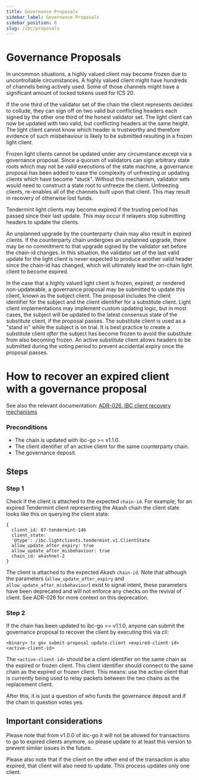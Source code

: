 ```yaml
---
title: Governance Proposals
sidebar_label: Governance Proposals
sidebar_position: 6
slug: /ibc/proposals
---
```


# Governance Proposals

In uncommon situations, a highly valued client may become frozen due to uncontrollable
circumstances. A highly valued client might have hundreds of channels being actively used.
Some of those channels might have a significant amount of locked tokens used for ICS 20.

If the one third of the validator set of the chain the client represents decides to collude,
they can sign off on two valid but conflicting headers each signed by the other one third
of the honest validator set. The light client can now be updated with two valid, but conflicting
headers at the same height. The light client cannot know which header is trustworthy and therefore
evidence of such misbehaviour is likely to be submitted resulting in a frozen light client.

Frozen light clients cannot be updated under any circumstance except via a governance proposal.
Since a quorum of validators can sign arbitrary state roots which may not be valid executions
of the state machine, a governance proposal has been added to ease the complexity of unfreezing
or updating clients which have become "stuck". Without this mechanism, validator sets would need
to construct a state root to unfreeze the client. Unfreezing clients, re-enables all of the channels
built upon that client. This may result in recovery of otherwise lost funds.

Tendermint light clients may become expired if the trusting period has passed since their
last update. This may occur if relayers stop submitting headers to update the clients.

An unplanned upgrade by the counterparty chain may also result in expired clients. If the counterparty
chain undergoes an unplanned upgrade, there may be no commitment to that upgrade signed by the validator
set before the chain-id changes. In this situation, the validator set of the last valid update for the
light client is never expected to produce another valid header since the chain-id has changed, which will
ultimately lead the on-chain light client to become expired.

In the case that a highly valued light client is frozen, expired, or rendered non-updateable, a
governance proposal may be submitted to update this client, known as the subject client. The
proposal includes the client identifier for the subject and the client identifier for a substitute
client. Light client implementations may implement custom updating logic, but in most cases,
the subject will be updated to the latest consensus state of the substitute client, if the proposal passes.
The substitute client is used as a "stand in" while the subject is on trial. It is best practice to create
a substitute client _after_ the subject has become frozen to avoid the substitute from also becoming frozen.
An active substitute client allows headers to be submitted during the voting period to prevent accidental expiry
once the proposal passes.

# How to recover an expired client with a governance proposal

See also the relevant documentation: [ADR-026, IBC client recovery mechanisms](/architecture/adr-026-ibc-client-recovery-mechanisms)

### Preconditions

- The chain is updated with ibc-go >= v1.1.0.
- The client identifier of an active client for the same counterparty chain.
- The governance deposit.

## Steps

### Step 1

Check if the client is attached to the expected `chain-id`. For example, for an expired Tendermint client representing the Akash chain the client state looks like this on querying the client state:

```
{
  client_id: 07-tendermint-146
  client_state:
  '@type': /ibc.lightclients.tendermint.v1.ClientState
  allow_update_after_expiry: true
  allow_update_after_misbehaviour: true
  chain_id: akashnet-2
}
```

The client is attached to the expected Akash `chain-id`. Note that although the parameters (`allow_update_after_expiry` and `allow_update_after_misbehaviour`) exist to signal intent, these parameters have been deprecated and will not enforce any checks on the revival of client. See ADR-026 for more context on this deprecation.

### Step 2

If the chain has been updated to ibc-go >= v1.1.0, anyone can submit the governance proposal to recover the client by executing this via cli:

```
<binary> tx gov submit-proposal update-client <expired-client-id> <active-client-id>
```

The `<active-client-id>` should be a client identifier on the same chain as the expired or frozen client. This client identifier should connect to the same chain as the expired or frozen client. This means: use the active client that is currently being used to relay packets between the two chains as the replacement client.

After this, it is just a question of who funds the governance deposit and if the chain in question votes yes.

## Important considerations

Please note that from v1.0.0 of ibc-go it will not be allowed for transactions to go to expired clients anymore, so please update to at least this version to prevent similar issues in the future.

Please also note that if the client on the other end of the transaction is also expired, that client will also need to update. This process updates only one client.
